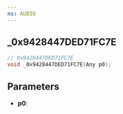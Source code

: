 ```yaml
---
ns: AUDIO
---
```

## _0x9428447DED71FC7E

```c
// 0x9428447DED71FC7E
void _0x9428447DED71FC7E(Any p0);
```

## Parameters
* **p0**:
